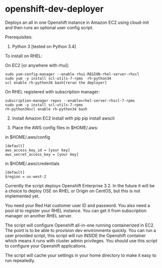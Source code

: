 # openshift-dev-deployer
Deploys an all in one Openshift instance in Amazon EC2 using cloud-init and then runs an optional user config script.

Prerequisites:

1. Python 3 [tested on Python 3.4]

To install on RHEL:

On EC2 [or anywhere with rhui]:

    sudo yum-config-manager --enable rhui-REGION-rhel-server-rhscl
    sudo yum -y install scl-utils-7-rpms  rh-python34
    scl enable rh-python34 bash[rerun the deployer]

On RHEL registered with subscription manager: 

    subscription-manager repos --enable=rhel-server-rhscl-7-rpms
    sudo yum -y install scl-utils-7-rpms  
    rh-python34scl enable rh-python34 bash

2. Install Amazon EC2 install with pip
   pip install awscli


3. Place the AWS config files in $HOME/.aws:

  in $HOME/.aws/config

    [default]
    aws_access_key_id = [your key]
    aws_secret_access_key = [your key]

  in $HOME/.aws/credentials
  
    [default]
    $region = us-west-2


Currently the script deploys Openshift Enterprise 3.2.  In the future it will be a choice to deploy OSE on RHEL or Origin on CentOS, but this is not implemented yet.  

You need your Red Hat customer user ID and password.
You also need a pool id to register your RHEL instance.  You can get it from subscription manager on another RHEL server.

The script will configure Openshift all-in-one running containerized in EC2.  The point is to be able to provision dev environments quickly.  You can run a user provided script, this script will run INSIDE the Openshift container which means it runs with cluster admin privileges.  You should use this script to configure your Openshift applications.

The script will cache your settings in your home directory to make it easy to run repeatedly.
